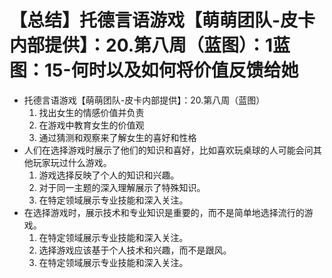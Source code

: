# 【总结】托德言语游戏【萌萌团队-皮卡内部提供】：20.第八周（蓝图）：1蓝图：15-何时以及如何将价值反馈给她

-   托德言语游戏【萌萌团队-皮卡内部提供】：20.第八周（蓝图）
    1.  找出女生的情感价值并负责
    2.  在游戏中教育女生的价值观
    3.  通过猜测和观察来了解女生的喜好和性格
-   人们在选择游戏时展示了他们的知识和喜好，比如喜欢玩桌球的人可能会问其他玩家玩过什么游戏。
    1.  游戏选择反映了个人的知识和兴趣。
    2.  对于同一主题的深入理解展示了特殊知识。
    3.  在特定领域展示专业技能和深入关注。
-   在选择游戏时，展示技术和专业知识是重要的，而不是简单地选择流行的游戏。
    1.  在特定领域展示专业技能和深入关注。
    2.  选择游戏应该基于个人技术和兴趣，而不是跟风。
    3.  在特定领域展示专业技能和深入关注。